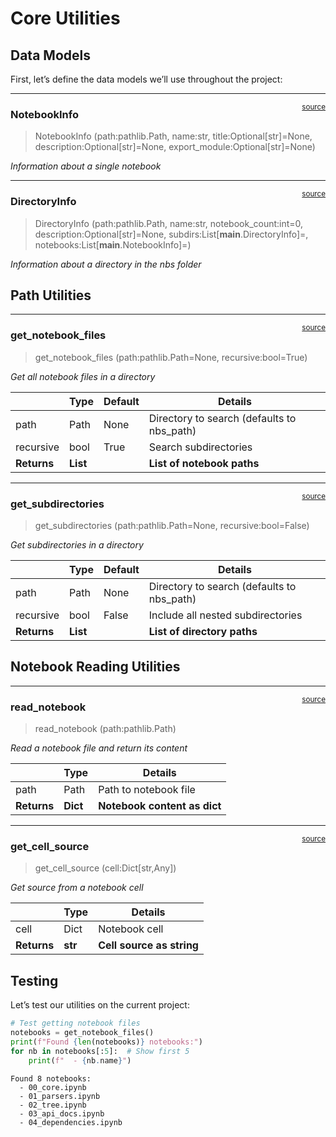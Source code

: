 # Core Utilities


<!-- WARNING: THIS FILE WAS AUTOGENERATED! DO NOT EDIT! -->

## Data Models

First, let’s define the data models we’ll use throughout the project:

------------------------------------------------------------------------

<a
href="https://github.com/cj-mills/cjm-nbdev-overview/blob/main/cjm_nbdev_overview/core.py#L20"
target="_blank" style="float:right; font-size:smaller">source</a>

### NotebookInfo

>  NotebookInfo (path:pathlib.Path, name:str, title:Optional[str]=None,
>                    description:Optional[str]=None,
>                    export_module:Optional[str]=None)

*Information about a single notebook*

------------------------------------------------------------------------

<a
href="https://github.com/cj-mills/cjm-nbdev-overview/blob/main/cjm_nbdev_overview/core.py#L36"
target="_blank" style="float:right; font-size:smaller">source</a>

### DirectoryInfo

>  DirectoryInfo (path:pathlib.Path, name:str, notebook_count:int=0,
>                     description:Optional[str]=None,
>                     subdirs:List[__main__.DirectoryInfo]=<factory>,
>                     notebooks:List[__main__.NotebookInfo]=<factory>)

*Information about a directory in the nbs folder*

## Path Utilities

------------------------------------------------------------------------

<a
href="https://github.com/cj-mills/cjm-nbdev-overview/blob/main/cjm_nbdev_overview/core.py#L51"
target="_blank" style="float:right; font-size:smaller">source</a>

### get_notebook_files

>  get_notebook_files (path:pathlib.Path=None, recursive:bool=True)

*Get all notebook files in a directory*

<table>
<thead>
<tr>
<th></th>
<th><strong>Type</strong></th>
<th><strong>Default</strong></th>
<th><strong>Details</strong></th>
</tr>
</thead>
<tbody>
<tr>
<td>path</td>
<td>Path</td>
<td>None</td>
<td>Directory to search (defaults to nbs_path)</td>
</tr>
<tr>
<td>recursive</td>
<td>bool</td>
<td>True</td>
<td>Search subdirectories</td>
</tr>
<tr>
<td><strong>Returns</strong></td>
<td><strong>List</strong></td>
<td></td>
<td><strong>List of notebook paths</strong></td>
</tr>
</tbody>
</table>

------------------------------------------------------------------------

<a
href="https://github.com/cj-mills/cjm-nbdev-overview/blob/main/cjm_nbdev_overview/core.py#L70"
target="_blank" style="float:right; font-size:smaller">source</a>

### get_subdirectories

>  get_subdirectories (path:pathlib.Path=None, recursive:bool=False)

*Get subdirectories in a directory*

<table>
<thead>
<tr>
<th></th>
<th><strong>Type</strong></th>
<th><strong>Default</strong></th>
<th><strong>Details</strong></th>
</tr>
</thead>
<tbody>
<tr>
<td>path</td>
<td>Path</td>
<td>None</td>
<td>Directory to search (defaults to nbs_path)</td>
</tr>
<tr>
<td>recursive</td>
<td>bool</td>
<td>False</td>
<td>Include all nested subdirectories</td>
</tr>
<tr>
<td><strong>Returns</strong></td>
<td><strong>List</strong></td>
<td></td>
<td><strong>List of directory paths</strong></td>
</tr>
</tbody>
</table>

## Notebook Reading Utilities

------------------------------------------------------------------------

<a
href="https://github.com/cj-mills/cjm-nbdev-overview/blob/main/cjm_nbdev_overview/core.py#L92"
target="_blank" style="float:right; font-size:smaller">source</a>

### read_notebook

>  read_notebook (path:pathlib.Path)

*Read a notebook file and return its content*

<table>
<thead>
<tr>
<th></th>
<th><strong>Type</strong></th>
<th><strong>Details</strong></th>
</tr>
</thead>
<tbody>
<tr>
<td>path</td>
<td>Path</td>
<td>Path to notebook file</td>
</tr>
<tr>
<td><strong>Returns</strong></td>
<td><strong>Dict</strong></td>
<td><strong>Notebook content as dict</strong></td>
</tr>
</tbody>
</table>

------------------------------------------------------------------------

<a
href="https://github.com/cj-mills/cjm-nbdev-overview/blob/main/cjm_nbdev_overview/core.py#L99"
target="_blank" style="float:right; font-size:smaller">source</a>

### get_cell_source

>  get_cell_source (cell:Dict[str,Any])

*Get source from a notebook cell*

<table>
<thead>
<tr>
<th></th>
<th><strong>Type</strong></th>
<th><strong>Details</strong></th>
</tr>
</thead>
<tbody>
<tr>
<td>cell</td>
<td>Dict</td>
<td>Notebook cell</td>
</tr>
<tr>
<td><strong>Returns</strong></td>
<td><strong>str</strong></td>
<td><strong>Cell source as string</strong></td>
</tr>
</tbody>
</table>

## Testing

Let’s test our utilities on the current project:

``` python
# Test getting notebook files
notebooks = get_notebook_files()
print(f"Found {len(notebooks)} notebooks:")
for nb in notebooks[:5]:  # Show first 5
    print(f"  - {nb.name}")
```

    Found 8 notebooks:
      - 00_core.ipynb
      - 01_parsers.ipynb
      - 02_tree.ipynb
      - 03_api_docs.ipynb
      - 04_dependencies.ipynb
